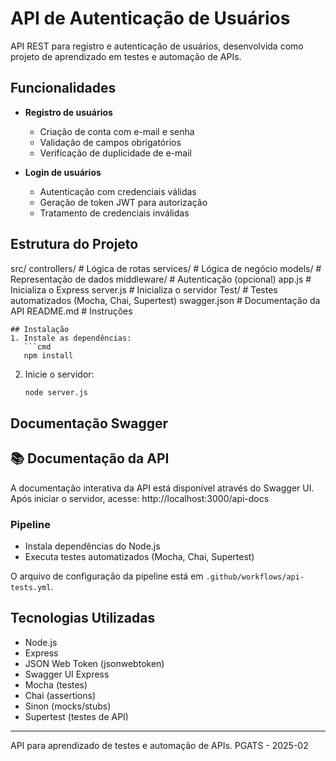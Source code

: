 # API de Autenticação de Usuários

API REST para registro e autenticação de usuários, desenvolvida como projeto de aprendizado em testes e automação de APIs.

## Funcionalidades

- **Registro de usuários**
  - Criação de conta com e-mail e senha
  - Validação de campos obrigatórios
  - Verificação de duplicidade de e-mail

- **Login de usuários**
  - Autenticação com credenciais válidas
  - Geração de token JWT para autorização
  - Tratamento de credenciais inválidas

## Estrutura do Projeto

src/
   controllers/      # Lógica de rotas
   services/         # Lógica de negócio
   models/           # Representação de dados
   middleware/       # Autenticação (opcional)
   app.js            # Inicializa o Express
   server.js         # Inicializa o servidor
Test/                # Testes automatizados (Mocha, Chai, Supertest)
swagger.json        # Documentação da API
README.md           # Instruções
```
## Instalação 
1. Instale as dependências:
   ```cmd
   npm install   
   ```
2. Inicie o servidor:
   ```cmd
   node server.js
   ```

## Documentação Swagger

## 📚 Documentação da API

A documentação interativa da API está disponível através do Swagger UI. Após iniciar o servidor, acesse: http://localhost:3000/api-docs

### Pipeline
- Instala dependências do Node.js
- Executa testes automatizados (Mocha, Chai, Supertest)

O arquivo de configuração da pipeline está em `.github/workflows/api-tests.yml`.

## Tecnologias Utilizadas
- Node.js
- Express
- JSON Web Token (jsonwebtoken)
- Swagger UI Express
- Mocha (testes)
- Chai (assertions)
- Sinon (mocks/stubs)
- Supertest (testes de API)

---
API para aprendizado de testes e automação de APIs. PGATS - 2025-02
